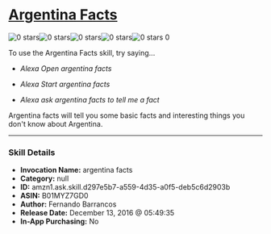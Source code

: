 # [Argentina Facts](http://alexa.amazon.com/#skills/amzn1.ask.skill.d297e5b7-a559-4d35-a0f5-deb5c6d2903b)
![0 stars](../../images/ic_star_border_black_18dp_1x.png)![0 stars](../../images/ic_star_border_black_18dp_1x.png)![0 stars](../../images/ic_star_border_black_18dp_1x.png)![0 stars](../../images/ic_star_border_black_18dp_1x.png)![0 stars](../../images/ic_star_border_black_18dp_1x.png) 0

To use the Argentina Facts skill, try saying...

* *Alexa Open argentina facts*

* *Alexa Start argentina facts*

* *Alexa ask argentina facts to tell me a fact*

Argentina facts will tell you some basic facts and interesting things you don't know about Argentina.

***

### Skill Details

* **Invocation Name:** argentina facts
* **Category:** null
* **ID:** amzn1.ask.skill.d297e5b7-a559-4d35-a0f5-deb5c6d2903b
* **ASIN:** B01MYZ7GD0
* **Author:** Fernando Barrancos
* **Release Date:** December 13, 2016 @ 05:49:35
* **In-App Purchasing:** No
